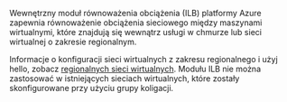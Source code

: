 Wewnętrzny moduł równoważenia obciążenia (ILB) platformy Azure zapewnia równoważenie obciążenia sieciowego między maszynami wirtualnymi, które znajdują się wewnątrz usługi w chmurze lub sieci wirtualnej o zakresie regionalnym.

Informacje o konfiguracji sieci wirtualnych z zakresu regionalnego i użyj hello, zobacz [regionalnych sieci wirtualnych](../articles/virtual-network/virtual-networks-migrate-to-regional-vnet.md). Modułu ILB nie można zastosować w istniejących sieciach wirtualnych, które zostały skonfigurowane przy użyciu grupy koligacji.
